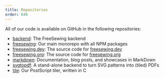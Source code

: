 ```yaml
---
title: Repositories
order: 640
---
```


All of our code is available on GitHub in the following repositories:

- [backend](/repos/backend): The FreeSewing backend
- [freesewing](/repos/freesewing): Our main monorepo with all NPM packages
- [freesewing.dev](/repos/freesewing.dev): The source code for [freesewing.dev](https://freesewing.dev)
- [freesewing.org](/repos/freesewing.org): The source code for [freesewing.org](https://freesewing.org)
- [markdown](/repos/markdown): Documentation, blog posts, and showcases in MarkDown
- [svgtopdf](/repos/svgtopfd): A stand-alone backend to turn SVG patterns into (tiled) PDFs
- [tile](/repos/tile): Our PostScript tiler, written in C